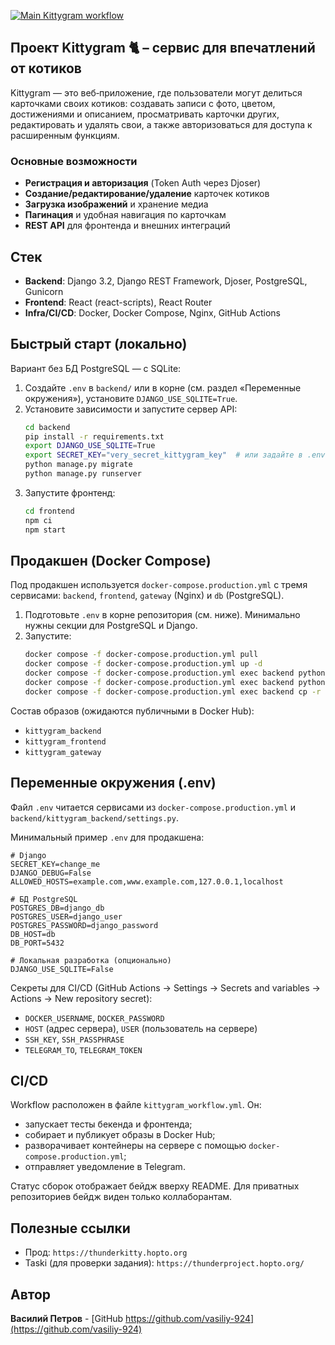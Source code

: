 [![Main Kittygram workflow](https://github.com/vasiliy-924/kittygram_final/actions/workflows/main.yml/badge.svg)](https://github.com/vasiliy-924/kittygram_final/actions/workflows/main.yml)

## Проект Kittygram 🐈 – сервис для впечатлений от котиков

Kittygram — это веб‑приложение, где пользователи могут делиться карточками своих котиков: создавать записи с фото, цветом, достижениями и описанием, просматривать карточки других, редактировать и удалять свои, а также авторизоваться для доступа к расширенным функциям.

### Основные возможности
- **Регистрация и авторизация** (Token Auth через Djoser)
- **Создание/редактирование/удаление** карточек котиков
- **Загрузка изображений** и хранение медиа
- **Пагинация** и удобная навигация по карточкам
- **REST API** для фронтенда и внешних интеграций

## Стек
- **Backend**: Django 3.2, Django REST Framework, Djoser, PostgreSQL, Gunicorn
- **Frontend**: React (react-scripts), React Router
- **Infra/CI/CD**: Docker, Docker Compose, Nginx, GitHub Actions

## Быстрый старт (локально)
Вариант без БД PostgreSQL — с SQLite:
1. Создайте `.env` в `backend/` или в корне (см. раздел «Переменные окружения»), установите `DJANGO_USE_SQLITE=True`.
2. Установите зависимости и запустите сервер API:
   ```bash
   cd backend
   pip install -r requirements.txt
   export DJANGO_USE_SQLITE=True
   export SECRET_KEY="very_secret_kittygram_key"  # или задайте в .env
   python manage.py migrate
   python manage.py runserver
   ```
3. Запустите фронтенд:
   ```bash
   cd frontend
   npm ci
   npm start
   ```

## Продакшен (Docker Compose)
Под продакшен используется `docker-compose.production.yml` с тремя сервисами: `backend`, `frontend`, `gateway` (Nginx) и `db` (PostgreSQL).

1. Подготовьте `.env` в корне репозитория (см. ниже). Минимально нужны секции для PostgreSQL и Django.
2. Запустите:
   ```bash
   docker compose -f docker-compose.production.yml pull
   docker compose -f docker-compose.production.yml up -d
   docker compose -f docker-compose.production.yml exec backend python manage.py migrate
   docker compose -f docker-compose.production.yml exec backend python manage.py collectstatic --noinput
   docker compose -f docker-compose.production.yml exec backend cp -r /app/collected_static/. /static/
   ```

Состав образов (ожидаются публичными в Docker Hub):
- `kittygram_backend`
- `kittygram_frontend`
- `kittygram_gateway`

## Переменные окружения (.env)
Файл `.env` читается сервисами из `docker-compose.production.yml` и `backend/kittygram_backend/settings.py`.

Минимальный пример `.env` для продакшена:
```dotenv
# Django
SECRET_KEY=change_me
DJANGO_DEBUG=False
ALLOWED_HOSTS=example.com,www.example.com,127.0.0.1,localhost

# БД PostgreSQL
POSTGRES_DB=django_db
POSTGRES_USER=django_user
POSTGRES_PASSWORD=django_password
DB_HOST=db
DB_PORT=5432

# Локальная разработка (опционально)
DJANGO_USE_SQLITE=False
```

Секреты для CI/CD (GitHub Actions → Settings → Secrets and variables → Actions → New repository secret):
- `DOCKER_USERNAME`, `DOCKER_PASSWORD`
- `HOST` (адрес сервера), `USER` (пользователь на сервере)
- `SSH_KEY`, `SSH_PASSPHRASE`
- `TELEGRAM_TO`, `TELEGRAM_TOKEN`

## CI/CD
Workflow расположен в файле `kittygram_workflow.yml`. Он:
- запускает тесты бекенда и фронтенда;
- собирает и публикует образы в Docker Hub;
- разворачивает контейнеры на сервере с помощью `docker-compose.production.yml`;
- отправляет уведомление в Telegram.

Статус сборок отображает бейдж вверху README. Для приватных репозиториев бейдж виден только коллаборантам.

## Полезные ссылки
- Прод: `https://thunderkitty.hopto.org`
- Taski (для проверки задания): `https://thunderproject.hopto.org/`

## Автор
**Василий Петров** - [GitHub https://github.com/vasiliy-924](https://github.com/vasiliy-924)